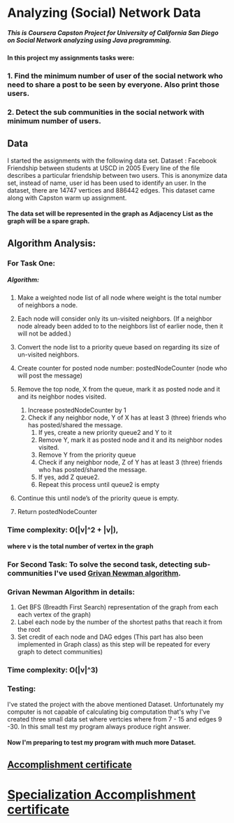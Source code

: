 # Analyzing (Social) Network Data

##### This is Coursera Capston Project for University of California San Diego on Social Network analyzing using Java programming.

#### In this project my assignments tasks were:
### 1. Find the minimum number of user of the social network who need to share a post to be seen by everyone. Also print those users.
### 2. Detect the sub communities in the social network with minimum number of users. 

## Data
I started the assignments with the following data set. 
Dataset : Facebook Friendship between students at USCD in 2005
Every line of the file describes a particular friendship between two users.
This is anonymize data set, instead of name, user id has been used to identify an user.
In the dataset, there are 14747 vertices and 886442 edges.
This dataset came along with Capston warm up assignment.

#### The data set will be represented in the graph as Adjacency List as the graph will be a spare graph.

## Algorithm Analysis:
### For Task One:
##### Algorithm:
1. Make a weighted node list of all node where weight is the total number of neighbors a node. 
1. Each node will consider only its un-visited neighbors. (If a neighbor node already been added to to the neighbors list of earlier node, then it will not be added.)
1. Convert the node list to a priority queue based on regarding its size of un-visited neighbors.
1. Create counter for posted node number: postedNodeCounter (node who will post the message)
1. Remove the top node, X from the queue, mark it as posted node and it and its neighbor nodes visited.
	1. Increase postedNodeCounter by 1
	1. Check if any neighbor node, Y of X has at least 3 (three) friends who has posted/shared the message.
		1. If yes, create a new priority queue2  and Y to it
		1. Remove Y, mark it as posted node and it and its neighbor nodes visited. 
		1. Remove Y from the priority queue
		1. Check if any neighbor node, Z of Y has at least 3 (three) friends who has posted/shared the message.
		1. If yes, add Z queue2.
		1. Repeat this process until queue2 is empty

1. Continue this until node’s of the priority queue is empty.
1. Return postedNodeCounter

### Time complexity: O(|v|^2 + |v|), 
#### where v is the total number of vertex in the graph

### For Second Task: To solve the second task, detecting sub-communities I've used [Grivan Newman algorithm](https://en.wikipedia.org/wiki/Girvan%E2%80%93Newman_algorithm).
	
### Grivan Newman Algorithm in details:
  1. Get BFS (Breadth First Search) representation of the graph from each each vertex of the graph)
  2. Label each node by the number of the shortest paths that reach it from the root
  3. Set credit of each node and DAG edges (This part has also been implemented in Graph class) as this step
   will be repeated for every graph to detect communities)
  
 ### Time complexity: O(|v|^3)

### Testing:
I've stated the project with the above mentioned Dataset. Unfortunately my computer is not capable of calculating big computation that's why I've created three small
data set where vertcies where from 7 - 15 and edges 9 -30. In this small test my program always produce 
right answer. 
#### Now I'm preparing to test my program with much more Dataset.

## [Accomplishment certificate](https://github.com/mmncoder/Coursera-Certificates/blob/master/1.5.%20Java%20Programming:%20Build%20a%20Recommendation%20System.pdf)


# [Specialization Accomplishment certificate](https://github.com/mmncoder/Coursera-Certificates/blob/master/2.6.%20Specialization%20Object%20Oriented%20Java%20Programming:%20Data%20Structures%20and%20Beyond.pdf)
